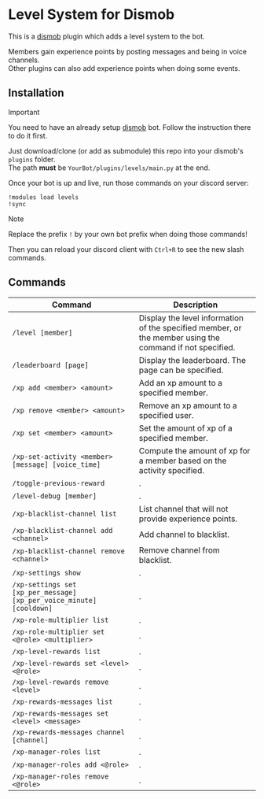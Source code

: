 # Level System for Dismob

This is a [dismob](https://github.com/dismob/dismob) plugin which adds a level system to the bot.

Members gain experience points by posting messages and being in voice channels.  
Other plugins can also add experience points when doing some events.

## Installation

> [!IMPORTANT]
> You need to have an already setup [dismob](https://github.com/dismob/dismob) bot. Follow the instruction there to do it first.

Just download/clone (or add as submodule) this repo into your dismob's `plugins` folder.  
The path **must** be `YourBot/plugins/levels/main.py` at the end.

Once your bot is up and live, run those commands on your discord server:

```
!modules load levels
!sync
```

> [!NOTE]
> Replace the prefix `!` by your own bot prefix when doing those commands!

Then you can reload your discord client with `Ctrl+R` to see the new slash commands.

## Commands

Command | Description
--- | ---
`/level [member]` | Display the level information of the specified member, or the member using the command if not specified.
`/leaderboard [page]` | Display the leaderboard. The page can be specified.
`/xp add <member> <amount>` | Add an xp amount to a specified member.
`/xp remove <member> <amount>` | Remove an xp amount to a specified user.
`/xp set <member> <amount>` | Set the amount of xp of a specified member.
`/xp-set-activity <member> [message] [voice_time]` | Compute the amount of xp for a member based on the activity specified.
`/toggle-previous-reward` | .
`/level-debug [member]` | .
`/xp-blacklist-channel list` | List channel that will not provide experience points.
`/xp-blacklist-channel add <channel>` | Add channel to blacklist.
`/xp-blacklist-channel remove <channel>` | Remove channel from blacklist.
`/xp-settings show` | .
`/xp-settings set [xp_per_message] [xp_per_voice_minute] [cooldown]` | .
`/xp-role-multiplier list` | .
`/xp-role-multiplier set <@role> <multiplier>` | .
`/xp-level-rewards list` | .
`/xp-level-rewards set <level> <@role>` | .
`/xp-level-rewards remove <level>` | .
`/xp-rewards-messages list` | .
`/xp-rewards-messages set <level> <message>` | .
`/xp-rewards-messages channel [channel]` | .
`/xp-manager-roles list` | .
`/xp-manager-roles add <@role>` | .
`/xp-manager-roles remove <@role>` | .
